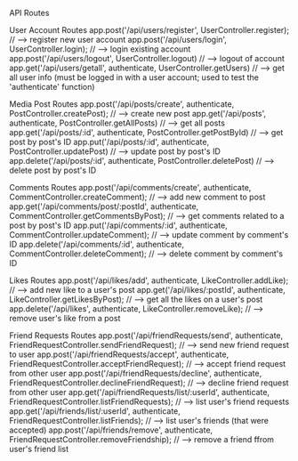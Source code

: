 API Routes

User Account Routes
    app.post('/api/users/register', UserController.register); // --> register new user account
    app.post('/api/users/login', UserController.login); // --> login  existing account
    app.post('/api/users/logout', UserController.logout) //  --> logout of account
    app.get('/api/users/getall', authenticate, UserController.getUsers) //  --> get all user info (must be logged in with a user account; used to test the 'authenticate' function)

Media Post Routes
    app.post('/api/posts/create', authenticate, PostController.createPost); // --> create new post
    app.get('/api/posts', authenticate, PostController.getAllPosts) // --> get all posts
    app.get('/api/posts/:id', authenticate, PostController.getPostById) // --> get post by post's ID
    app.put('/api/posts/:id', authenticate, PostController.updatePost) // --> update post by post's ID
    app.delete('/api/posts/:id', authenticate, PostController.deletePost) // --> delete post by post's ID


Comments Routes
    app.post('/api/comments/create', authenticate, CommentController.createComment); // --> add new comment to post
    app.get('/api/comments/post/:postId', authenticate, CommentController.getCommentsByPost); // --> get comments related to a post by post's ID
    app.put('/api/comments/:id', authenticate, CommentController.updateComment); // --> update comment by comment's ID
    app.delete('/api/comments/:id', authenticate, CommentController.deleteComment); // --> delete comment by comment's ID


Likes Routes 
    app.post('/api/likes/add', authenticate, LikeController.addLike); // --> add new like to a user's post
    app.get('/api/likes/:postId', authenticate, LikeController.getLikesByPost); // --> get all the likes on a user's post
    app.delete('/api/likes', authenticate, LikeController.removeLike); // --> remove user's like from a post

Friend Requests Routes
    app.post('/api/friendRequests/send', authenticate, FriendRequestController.sendFriendRequest); // --> send new friend request to user
    app.post('/api/friendRequests/accept', authenticate, FriendRequestController.acceptFriendRequest); // --> accept friend request from other user
    app.post('/api/friendRequests/decline', authenticate, FriendRequestController.declineFriendRequest); // --> decline friend request from other user
    app.get('/api/friendRequests/list/:userId', authenticate, FriendRequestController.listFriendRequests); // --> list user's friend requests
    app.get('/api/friends/list/:userId', authenticate, FriendRequestController.listFriends); // --> list user's friends (that were accepted)
    app.post('/api/friends/remove', authenticate, FriendRequestController.removeFriendship); // --> remove a friend ffrom user's friend list
